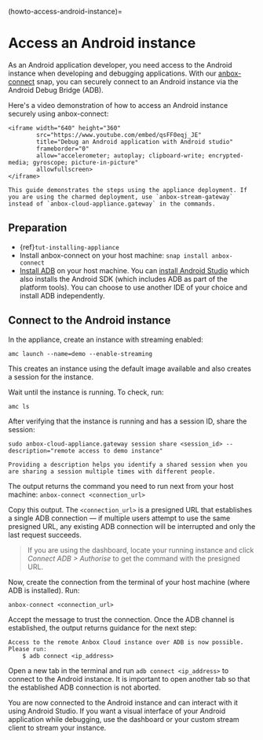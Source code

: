 (howto-access-android-instance)=
# Access an Android instance

As an Android application developer, you need access to the Android instance when developing and debugging applications. With our [anbox-connect](https://snapcraft.io/anbox-connect) snap, you can securely connect to an Android instance via the Android Debug Bridge (ADB).

Here's a video demonstration of how to access an Android instance securely using anbox-connect:

```{raw} html
<iframe width="640" height="360"
        src="https://www.youtube.com/embed/qsFF0eqj_JE"
        title="Debug an Android application with Android studio"
        frameborder="0"
        allow="accelerometer; autoplay; clipboard-write; encrypted-media; gyroscope; picture-in-picture"
        allowfullscreen>
</iframe>
```

```{note}
This guide demonstrates the steps using the appliance deployment. If you are using the charmed deployment, use `anbox-stream-gateway` instead of `anbox-cloud-appliance.gateway` in the commands.
```

## Preparation

- {ref}`tut-installing-appliance`
- Install anbox-connect on your host machine: `snap install anbox-connect`
- [Install ADB](https://developer.android.com/studio/releases/platform-tools) on your host machine. You can [install Android Studio](https://developer.android.com/studio) which also installs the Android SDK (which includes ADB as part of the platform tools). You can choose to use another IDE of your choice and install ADB independently.

## Connect to the Android instance

In the appliance, create an instance with streaming enabled:

    amc launch --name=demo --enable-streaming

This creates an instance using the default image available and also creates a session for the instance.

Wait until the instance is running. To check, run:

    amc ls

After verifying that the instance is running and has a session ID, share the session:

    sudo anbox-cloud-appliance.gateway session share <session_id> --description="remote access to demo instance"

```{tip}
Providing a description helps you identify a shared session when you are sharing a session multiple times with different people. 
```

The output returns the command you need to run next from your host machine: `anbox-connect <connection_url>`

Copy this output. The `<connection_url>` is a presigned URL that establishes a single ADB connection — if multiple users attempt to use the same presigned URL, any existing ADB connection will be interrupted and only the last request succeeds.

> If you are using the dashboard, locate your running instance and click *Connect ADB > Authorise* to get the command with the presigned URL.

Now, create the connection from the terminal of your host machine (where ADB is installed). Run:

    anbox-connect <connection_url>

Accept the message to trust the connection. Once the ADB channel is established, the output returns guidance for the next step:

    Access to the remote Anbox Cloud instance over ADB is now possible. Please run:
        $ adb connect <ip_address>

Open a new tab in the terminal and run `adb connect <ip_address>` to connect to the Android instance. It is important to open another tab so that the established ADB connection is not aborted.

You are now connected to the Android instance and can interact with it using Android Studio. If you want a visual interface of your Android application while debugging, use the dashboard or your custom stream client to stream your instance.
